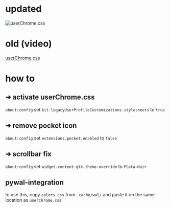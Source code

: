 # updated
![userChrome.css](https://i.imgur.com/7SyosIv.png)
# old (video)
[userChrome.css](https://i.imgur.com/2qM2LSQ.mp4)

# how to

## ➜ activate userChrome.css

`about:config`
set `kit.legacyUserProfileCustomizations.stylesheets` to `true`

## ➜ remove pocket icon

`about:config`
set `extensions.pocket.enabled` to `false`

## ➜ scrollbar fix
`about:config`
set `widget.content.gtk-theme-override` to `Plata-Noir`

## pywal-integration

to use this, copy `colors.css` from `.cache/wal/` and paste it on the same location as `userChrome.css`
